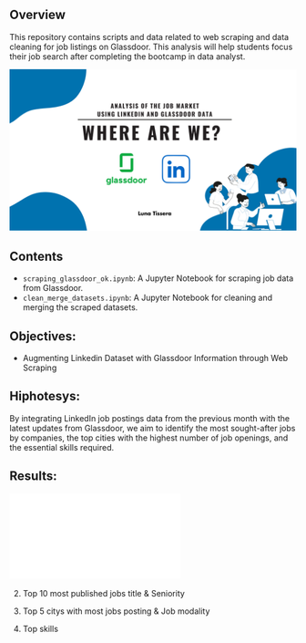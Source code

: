 ## Overview
This repository contains scripts and data related to web scraping and data cleaning for job listings on Glassdoor.
This analysis will help students focus their job search after completing the bootcamp in data analyst.

![Portada](img/portada.png)

## Contents
- `scraping_glassdoor_ok.ipynb`: A Jupyter Notebook for scraping job data from Glassdoor.
- `clean_merge_datasets.ipynb`: A Jupyter Notebook for cleaning and merging the scraped datasets.

## Objectives:
- Augmenting Linkedin Dataset with Glassdoor Information through Web Scraping

## Hiphotesys:
By integrating LinkedIn job postings data from the previous month with the latest updates from Glassdoor, we aim to identify the most sought-after jobs by companies, the top cities with the highest number of job openings, and the essential skills required. 

## Results: 
![1](img/1.pdf)

2. Top 10 most published jobs title & Seniority
   
3. Top 5 citys with most jobs  posting & Job modality

4. Top skills
